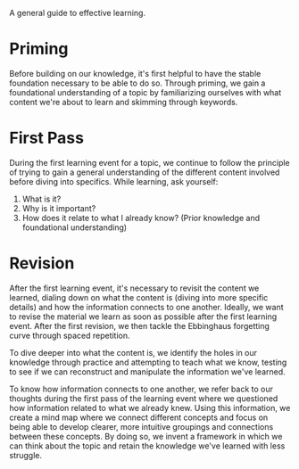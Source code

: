 A general guide to effective learning.

# Priming
Before building on our knowledge, it's first helpful to have the stable foundation necessary to be able to do so. Through priming, we gain a foundational understanding of a topic by familiarizing ourselves with what content we're about to learn and skimming through keywords.

# First Pass
During the first learning event for a topic, we continue to follow the principle of trying to gain a general understanding of the different content involved before diving into specifics. While learning, ask yourself: 
1) What is it?
2) Why is it important?
3) How does it relate to what I already know? (Prior knowledge and foundational understanding)

# Revision
After the first learning event, it's necessary to revisit the content we learned, dialing down on what the content is (diving into more specific details) and how the information connects to one another. Ideally, we want to revise the material we learn as soon as possible after the first learning event. After the first revision, we then tackle the Ebbinghaus forgetting curve through spaced repetition. 

To dive deeper into what the content is, we identify the holes in our knowledge through practice and attempting to teach what we know, testing to see if we can reconstruct and manipulate the information we've learned. 

To know how information connects to one another, we refer back to our thoughts during the first pass of the learning event where we questioned how information related to what we already knew. Using this information, we create a mind map where we connect different concepts and focus on being able to develop clearer, more intuitive groupings and connections between these concepts. By doing so, we invent a framework in which we can think about the topic and retain the knowledge we've learned with less struggle.